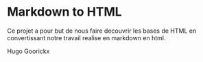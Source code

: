# Markdown to HTML

Ce projet a pour but de nous faire decouvrir les bases de HTML en convertissant notre travail realise en markdown en html.

Hugo Goorickx
